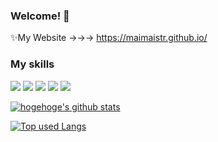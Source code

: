 ### Welcome! 👋
✨My Website →→→ https://maimaistr.github.io/

### My skills

<img src="https://img.shields.io/badge/-Python-ffd700.svg?logo=python&style=flat-square"> <img src="https://img.shields.io/badge/-Javascript-4169e1.svg?logo=javascript&style=flat-square"> <img src="https://img.shields.io/badge/-HTML5-696969.svg?logo=html5&style=flat-square"> <img src="https://img.shields.io/badge/-CSS3-4169e1.svg?logo=html5&style=flat-square"> <img src="https://img.shields.io/badge/-Amazon AWS-232F3E.svg?logo=html5&style=flat-square">

<!-- リポジトリステータス -->
[![hogehoge's github stats](https://github-readme-stats.vercel.app/api?username=maimaistr&hide=contribs&count_private=true&show_icons=true&theme=tokyonight)](https://github.com/maimaistr/)

<!-- ソースコード統計 -->
[![Top used Langs](https://github-readme-stats.vercel.app/api/top-langs/?username=maimaistr&layout=compact&theme=tokyonight)](https://github.com/maimaistr/)

<!--
maimaistr/maimaistr is a ✨ special ✨ repository because its README.md (this file) appears on your GitHub profile.

Here are some ideas to get you started:

- 🔭 I’m currently working on ...
- 🌱 I’m currently learning ...
- 👯 I’m looking to collaborate on ...
- 🤔 I’m looking for help with ...
- 💬 Ask me about ...
- 📫 How to reach me: ...
- 😄 Pronouns: ...
- ⚡ Fun fact: ...
-->
